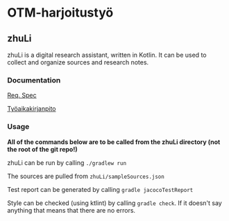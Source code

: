 # OTM-harjoitustyö

## zhuLi

zhuLi is a digital research assistant, written in Kotlin.
It can be used to collect and organize sources and research notes.

### Documentation

[Req. Spec](https://github.com/OAarne/otm-harjoitustyo/blob/master/zhuLi/documentation/requirements.md)

[Työaikakirjanpito](https://github.com/OAarne/otm-harjoitustyo/blob/master/zhuLi/documentation/tuntikirjanpito.md)

### Usage

__All of the commands below are to be called from the zhuLi directory (not the root of the git repo!)__

zhuLi can be run by calling `./gradlew run`

The sources are pulled from `zhuLi/sampleSources.json`

Test report can be generated by calling `gradle jacocoTestReport`

Style can be checked (using ktlint) by calling `gradle check`.
If it doesn't say anything that means that there are no errors.